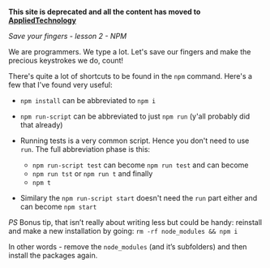 **This site is deprecated and all the content has moved to [AppliedTechnology](https://appliedtechnology.github.io/protips/)**

*Save your fingers - lesson 2 - NPM*

We are programmers. We type a lot. Let's save our fingers and make the precious keystrokes we do, count!

There's quite a lot of shortcuts to be found in the `npm` command. Here's a few that I've found very useful:

* `npm install` can be abbreviated to `npm i`
* `npm run-script` can be abbreviated to just `npm run` (y'all probably did that already)
* Running tests is a very common script. Hence you don't need to use `run`. The full abbreviation phase is this:

  * `npm run-script test` can become `npm run test` and can become
  * `npm run tst` or `npm run t` and finally
  * `npm t`
* Similary the `npm run-script start`  doesn't need the `run` part either and can become `npm start`

*PS*
Bonus tip, that isn’t really about writing less but could be handy: reinstall and make a new installation by going: `rm -rf node_modules && npm i`

In other words - remove the `node_modules` (and it’s subfolders) and then install the packages again.